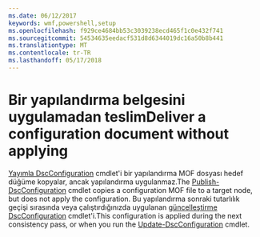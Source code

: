 ```yaml
---
ms.date: 06/12/2017
keywords: wmf,powershell,setup
ms.openlocfilehash: f929ce4684bb53c3039238ecd465f1c0e432f741
ms.sourcegitcommit: 54534635eedacf531d8d6344019dc16a50b8b441
ms.translationtype: MT
ms.contentlocale: tr-TR
ms.lasthandoff: 05/17/2018
---
```

# <a name="deliver-a-configuration-document-without-applying"></a><span data-ttu-id="d8905-102">Bir yapılandırma belgesini uygulamadan teslim</span><span class="sxs-lookup"><span data-stu-id="d8905-102">Deliver a configuration document without applying</span></span>

<span data-ttu-id="d8905-103">[Yayımla DscConfiguration](https://technet.microsoft.com/library/mt517875.aspx) cmdlet'i bir yapılandırma MOF dosyası hedef düğüme kopyalar, ancak yapılandırma uygulanmaz.</span><span class="sxs-lookup"><span data-stu-id="d8905-103">The [Publish-DscConfiguration](https://technet.microsoft.com/library/mt517875.aspx) cmdlet copies a configuration MOF file to a target node, but does not apply the configuration.</span></span>
<span data-ttu-id="d8905-104">Bu yapılandırma sonraki tutarlılık geçişi sırasında veya çalıştırdığınızda uygulanan [güncelleştirme DscConfiguration](https://technet.microsoft.com/library/mt143541.aspx) cmdlet'i.</span><span class="sxs-lookup"><span data-stu-id="d8905-104">This configuration is applied during the next consistency pass, or when you run the [Update-DscConfiguration](https://technet.microsoft.com/library/mt143541.aspx) cmdlet.</span></span>

